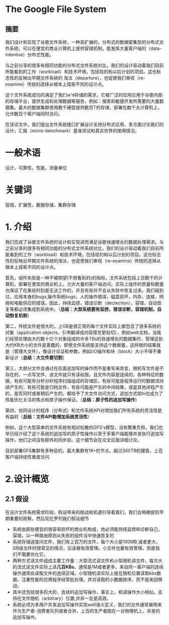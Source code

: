# The Google File System

## 摘要

我们设计和实现了谷歌文件系统，一种高扩展的，分布式的数据密集型的分布式文件系统，可以在便宜的商业计算机上提供容错机制，能发挥大量客户端的（data-intentive）分布式性能。

​		与之前分享的很多有相同功能的分布式文件系统对比，我们的设计驱动着我们目前所能看到的工作（workload）和技术环境，包括现的和以后计划的项目。这也标志性的反映出早期文件系统的 淘汰（departure），也促使我们审视（re-examine）传统的选择从根本上探索不同的设计点。

​		这个文件系统成功的满足了我们w'd存储的需求，它被广泛的应用应用于谷歌内部的存储平台，提供生成和处理数据等服务，例如：搜索和敏捷开发所需要的大量数据集。最大的数据集群使用数千硬盘提供数百T的存储，部署在数千太计算机上，允许数百个客户端同时访问。

​		在该论文中，我们提出文件系统接口扩展设计支持分布式应用，多方面讨论我们的设计，汇报（micro-benchmark）基准测试和真实世界的使用情况。

# 一般术语

设计，可靠性，性能，测量单位

# 关键词

容错，扩展性，数据存储，集群存储

# 1. 介绍

​	我们完成了谷歌文件系统的设计和实现进而满足谷歌快速增长的数据处理需求。与之前分享的很多有相同功能的分布式文件系统对比，我们的设计驱动着我们目前所能看到的工作（workload）和技术环境，包括现的和以后计划的项目。这也标志性的反映出早期文件系统的淘汰，也促使我们审视（re-examine）传统的选择从根本上探索不同的设计点。

​	首先，组件失败是一种不被期望(不想看到的)的指标，文件系统包括上百数千的计算机，部署在便宜的商业机上，允许大量的客户端访问。实际上组件的质量和数量也保证了在某些时刻是无法工作的，并且有些并不会从失败中恢复过来。我们碰到过，应用本身的bugs,操作系统bugs，人的操作错误，磁盘损坏，内存，连接，网络和电能供应的错误，因此，持续监控，错误诊断（dectection），容错，自动恢复等都必须集成到系统中。（**总结：大型系统要有监控，错误诊断，容错机制，自动恢复机制**）

​	第二，传统文件是很大的，上GB是很正常的每个文件实际上都包含了很多系统的对象（application objects，引申翻译成内容感觉更贴切），例如web文档，当我们经常处理由大约数十亿个对象组成的许多TBs的快速增长的数据集时，管理这些大约KB大小的文件是愚蠢的，即使文件系统能支持这个数据量，这样做的结果就是（管理大文件），像设计论证和参数，例如I/O操作和块（block）大小不得不重新设计（**总结：大文件要切割**）

​	第三，大部分文件会通过在后面追加写的操作而不是重写来改变，随机写文件是不存在的，一点写文件，该文件就只有读权限。且文件内容是连续的。各种特征的数据，有些可能有分析分析程序扫描组成的存储区，有些可能是程序运行时数据流持续产生的，有些可能是归档文件，有些可能是产生的中间结果，或是其他进程产生的，是否同时或者稍后产生的，都给予了大文件访问方式，追加方式给hi也成为了性能优化关注的焦点和原子操作保证。（**总结：原子性的追加写操作**）

​	第四，协同设计的程序（分布式）和文件系统API对增加我们所有系统的灵活性是有益的（**总结：文件API能增加系统灵活性**）

​	例如，这个大型简单的文件系统有相对松散的GFS's模型，没有繁重负担。我们也早已经介绍了这个系统的追加写的原子性操作以至于多客户端能够并发执行追加写操作，他们之间没有额外的同步锁。这个细节会在论文后面详细讨论。

​	目前部署GFS集群有多种目的，最大集群有1K+的节点。超过300TB的硬盘，上百客户端持续性重度访问

# 2.设计概览

## 2.1 假设

在设计文件系统需求阶段，假设带来的挑战和机遇引导着我们。我们会稍微提到早期重要的观察，然后现在罗列我们假设细节

- 系统由那些便宜的很容易损坏的商业机构成，他必须能持续监控和诊断自己。容错，以一种路由原则从失败的组件当中快速恢复的
- 系统存储适度问文件，我们有上百万的文件，每个大小是100MB,或者更大，GB级文件时很常见的情况，应该被有效管理。小文件也要有效管理，但是我们不需要优化它。
- 两种方式读文件组成主要工作量：大型流式读文件和小型随机读文件，每次大的流式读文件实际上读**几百KBs**，通常是1M或者更多，来自同一客户端的连续操作通常会读取文件的连续区域。小型随机读实际上是在随机位置读取kbs数据，注重性能的应用程序经常批处理，并对读取的小数据排序，而不是来回移动。
- 其中还包括很多的大的，连续的追加写操作，事实上，和读操作大小相似。支持在文件随机（arbitrary）位置,并非一定是高效。
- 系统必须为多用户并发追加写操作实现well语义定义，我们的文件通常被用来作为生产者-消费者队列或者合并，上百的生产者跑在一台物理机上，并发的追加写操作。